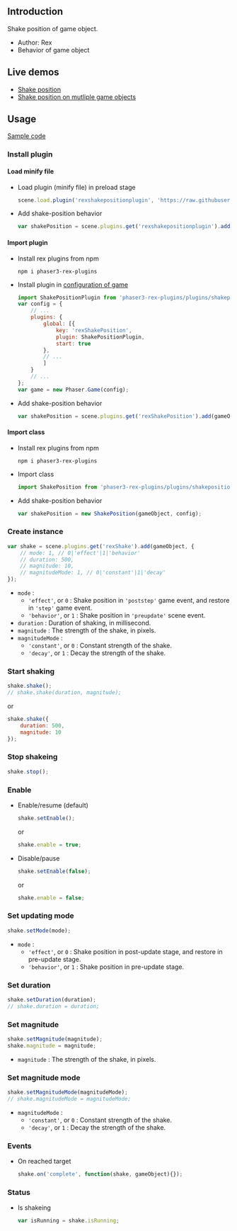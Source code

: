 ## Introduction

Shake position of game object.

- Author: Rex
- Behavior of game object

## Live demos

- [Shake position](https://codepen.io/rexrainbow/pen/JwMbxR)
- [Shake position on mutliple game objects](https://codepen.io/rexrainbow/pen/WNvGNBW)

## Usage

[Sample code](https://github.com/rexrainbow/phaser3-rex-notes/tree/master/examples/shake)

### Install plugin

#### Load minify file

- Load plugin (minify file) in preload stage
    ```javascript
    scene.load.plugin('rexshakepositionplugin', 'https://raw.githubusercontent.com/rexrainbow/phaser3-rex-notes/master/dist/rexshakepositionplugin.min.js', true);
    ```
- Add shake-position behavior
    ```javascript
    var shakePosition = scene.plugins.get('rexshakepositionplugin').add(gameObject, config);
    ```

#### Import plugin

- Install rex plugins from npm
    ```
    npm i phaser3-rex-plugins
    ```
- Install plugin in [configuration of game](game.md#configuration)
    ```javascript
    import ShakePositionPlugin from 'phaser3-rex-plugins/plugins/shakeposition-plugin.js';
    var config = {
        // ...
        plugins: {
            global: [{
                key: 'rexShakePosition',
                plugin: ShakePositionPlugin,
                start: true
            },
            // ...
            ]
        }
        // ...
    };
    var game = new Phaser.Game(config);
    ```
- Add shake-position behavior
    ```javascript
    var shakePosition = scene.plugins.get('rexShakePosition').add(gameObject, config);
    ```

#### Import class

- Install rex plugins from npm
    ```
    npm i phaser3-rex-plugins
    ```
- Import class
    ```javascript
    import ShakePosition from 'phaser3-rex-plugins/plugins/shakeposition.js';
    ```
- Add shake-position behavior
    ```javascript
    var shakePosition = new ShakePosition(gameObject, config);
    ```

### Create instance

```javascript
var shake = scene.plugins.get('rexShake').add(gameObject, {
    // mode: 1, // 0|'effect'|1|'behavior'
    // duration: 500,
    // magnitude: 10,
    // magnitudeMode: 1, // 0|'constant'|1|'decay'
});
```

- `mode` :
    - `'effect'`, or `0` : Shake position in `'poststep'` game event, and restore in `'step'` game event.
    - `'behavior'`, or `1` : Shake position in `'preupdate'` scene event.
- `duration` : Duration of shaking, in millisecond.
- `magnitude` : The strength of the shake, in pixels.
- `magnitudeMode` :
    - `'constant'`, or `0` : Constant strength of the shake.
    - `'decay'`, or `1` : Decay the strength of the shake.

### Start shaking

```javascript
shake.shake();
// shake.shake(duration, magnitude);
```

or

```javascript
shake.shake({
    duration: 500,
    magnitude: 10
});
```

### Stop shakeing

```javascript
shake.stop();
```

### Enable

- Enable/resume (default)
    ```javascript
    shake.setEnable();
    ```
    or
    ```javascript
    shake.enable = true;
    ```
- Disable/pause
    ```javascript
    shake.setEnable(false);
    ```
    or
    ```javascript
    shake.enable = false;
    ```

### Set updating mode

```javascript
shake.setMode(mode);
```

- `mode` :
    - `'effect'`, or `0` : Shake position in post-update stage, and restore in pre-update stage.
    - `'behavior'`, or `1` : Shake position in pre-update stage.

### Set duration

```javascript
shake.setDuration(duration);
// shake.duration = duration;
```

### Set magnitude

```javascript
shake.setMagnitude(magnitude);
shake.magnitude = magnitude;
```

- `magnitude` : The strength of the shake, in pixels.

### Set magnitude mode

```javascript
shake.setMagnitudeMode(magnitudeMode);
// shake.magnitudeMode = magnitudeMode;
```

- `magnitudeMode` :
    - `'constant'`, or `0` : Constant strength of the shake.
    - `'decay'`, or `1` : Decay the strength of the shake.

### Events

- On reached target
    ```javascript
    shake.on('complete', function(shake, gameObject){});
    ```

### Status

- Is shakeing
    ```javascript
    var isRunning = shake.isRunning;
    ```
